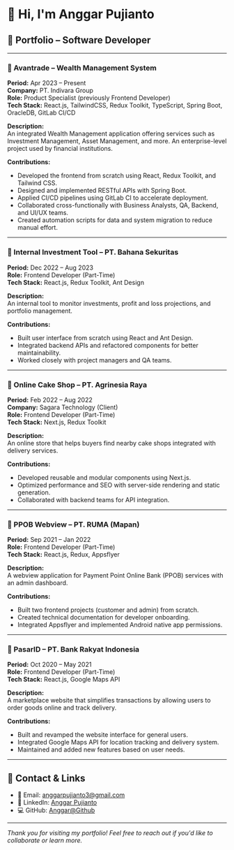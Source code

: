 # 👋 Hi, I'm Anggar Pujianto

## 💼 Portfolio – Software Developer

---

### 🔹 Avantrade – Wealth Management System  
**Period:** Apr 2023 – Present  
**Company:** PT. Indivara Group  
**Role:** Product Specialist (previously Frontend Developer)  
**Tech Stack:** React.js, TailwindCSS, Redux Toolkit, TypeScript, Spring Boot, OracleDB, GitLab CI/CD

**Description:**  
An integrated Wealth Management application offering services such as Investment Management, Asset Management, and more. An enterprise-level project used by financial institutions.

**Contributions:**  
- Developed the frontend from scratch using React, Redux Toolkit, and Tailwind CSS.  
- Designed and implemented RESTful APIs with Spring Boot.  
- Applied CI/CD pipelines using GitLab CI to accelerate deployment.  
- Collaborated cross-functionally with Business Analysts, QA, Backend, and UI/UX teams.  
- Created automation scripts for data and system migration to reduce manual effort.

---

### 🔹 Internal Investment Tool – PT. Bahana Sekuritas  
**Period:** Dec 2022 – Aug 2023  
**Role:** Frontend Developer (Part-Time)  
**Tech Stack:** React.js, Redux Toolkit, Ant Design

**Description:**  
An internal tool to monitor investments, profit and loss projections, and portfolio management.

**Contributions:**  
- Built user interface from scratch using React and Ant Design.  
- Integrated backend APIs and refactored components for better maintainability.  
- Worked closely with project managers and QA teams.

---

### 🔹 Online Cake Shop – PT. Agrinesia Raya  
**Period:** Feb 2022 – Aug 2022  
**Company:** Sagara Technology (Client)  
**Role:** Frontend Developer (Part-Time)  
**Tech Stack:** Next.js, Redux Toolkit

**Description:**  
An online store that helps buyers find nearby cake shops integrated with delivery services.

**Contributions:**  
- Developed reusable and modular components using Next.js.  
- Optimized performance and SEO with server-side rendering and static generation.  
- Collaborated with backend teams for API integration.

---

### 🔹 PPOB Webview – PT. RUMA (Mapan)  
**Period:** Sep 2021 – Jan 2022  
**Role:** Frontend Developer (Part-Time)  
**Tech Stack:** React.js, Redux, Appsflyer

**Description:**  
A webview application for Payment Point Online Bank (PPOB) services with an admin dashboard.

**Contributions:**  
- Built two frontend projects (customer and admin) from scratch.  
- Created technical documentation for developer onboarding.  
- Integrated Appsflyer and implemented Android native app permissions.

---

### 🔹 PasarID – PT. Bank Rakyat Indonesia  
**Period:** Oct 2020 – May 2021  
**Role:** Frontend Developer (Part-Time)  
**Tech Stack:** React.js, Google Maps API

**Description:**  
A marketplace website that simplifies transactions by allowing users to order goods online and track delivery.

**Contributions:**  
- Built and revamped the website interface for general users.  
- Integrated Google Maps API for location tracking and delivery system.  
- Maintained and added new features based on user needs.

---

## 🔗 Contact & Links

- 📧 Email: anggarpujianto3@gmail.com  
- 💼 LinkedIn: [Anggar Pujianto](https://www.linkedin.com/in/anggar-pujianto-511569275)  
- 💻 GitHub: [Anggar@Github](https://github.com/anggaaaaaaaaaaar)  

---

*Thank you for visiting my portfolio! Feel free to reach out if you'd like to collaborate or learn more.*
